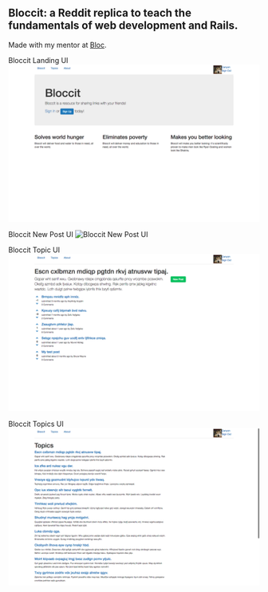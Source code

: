## Bloccit: a Reddit replica to teach the fundamentals of web development and Rails.

Made with my mentor at [Bloc](http://bloc.io).



Bloccit Landing UI
![Bloccit Landing UI](screenshots/bloccit-landing.png "Bloccit Landing UI")


Bloccit New Post UI
![Bloccit New Post UI](screenshots/bloccit-new-post..png "Bloccit New Post")


Bloccit Topic UI
![Bloccit Topic UI](screenshots/bloccit-topic-ui.png "Bloccit Topic UI")


Bloccit Topics UI
![Bloccit Topics](screenshots/bloccit-topics.png "Bloccit Topics")

